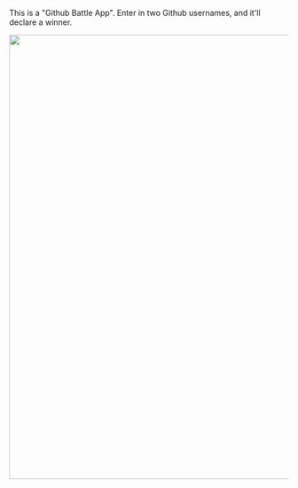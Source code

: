 
This is a "Github Battle App". Enter in two Github usernames, and it'll declare a winner. 

<img src="https://cloud.githubusercontent.com/assets/2933430/26085553/7dac7a1e-39a2-11e7-830a-9011505b5958.png" width="800">
